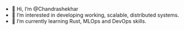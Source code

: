 - 👋 Hi, I’m @Chandrashekhar
- 👀 I’m interested in developing working, scalable, distributed systems.
- 🌱 I’m currently learning Rust, MLOps and DevOps skills.

<!---
shekhar-kotekar/shekhar-kotekar is a ✨ special ✨ repository because its `README.md` (this file) appears on your GitHub profile.
You can click the Preview link to take a look at your changes.
--->
